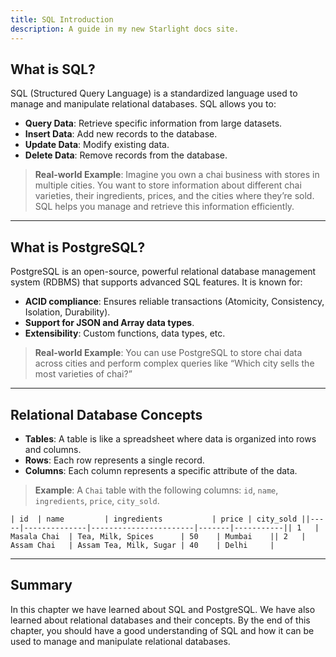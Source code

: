 ```yaml
---
title: SQL Introduction
description: A guide in my new Starlight docs site.
---
```




What is SQL?
------------

SQL (Structured Query Language) is a standardized language used to manage and manipulate relational databases. SQL allows you to:

*   **Query Data**: Retrieve specific information from large datasets.
*   **Insert Data**: Add new records to the database.
*   **Update Data**: Modify existing data.
*   **Delete Data**: Remove records from the database.

> **Real-world Example**: Imagine you own a chai business with stores in multiple cities. You want to store information about different chai varieties, their ingredients, prices, and the cities where they’re sold. SQL helps you manage and retrieve this information efficiently.

* * *

What is PostgreSQL?
-------------------

PostgreSQL is an open-source, powerful relational database management system (RDBMS) that supports advanced SQL features. It is known for:

*   **ACID compliance**: Ensures reliable transactions (Atomicity, Consistency, Isolation, Durability).
*   **Support for JSON and Array data types**.
*   **Extensibility**: Custom functions, data types, etc.

> **Real-world Example**: You can use PostgreSQL to store chai data across cities and perform complex queries like “Which city sells the most varieties of chai?”

* * *

Relational Database Concepts
----------------------------

*   **Tables**: A table is like a spreadsheet where data is organized into rows and columns.
*   **Rows**: Each row represents a single record.
*   **Columns**: Each column represents a specific attribute of the data.

> **Example**: A `Chai` table with the following columns: `id`, `name`, `ingredients`, `price`, `city_sold`.

    | id  | name         | ingredients           | price | city_sold ||-----|--------------|-----------------------|-------|-----------|| 1   | Masala Chai  | Tea, Milk, Spices      | 50    | Mumbai    || 2   | Assam Chai   | Assam Tea, Milk, Sugar | 40    | Delhi     |

* * *

Summary
-------

In this chapter we have learned about SQL and PostgreSQL. We have also learned about relational databases and their concepts. By the end of this chapter, you should have a good understanding of SQL and how it can be used to manage and manipulate relational databases.

